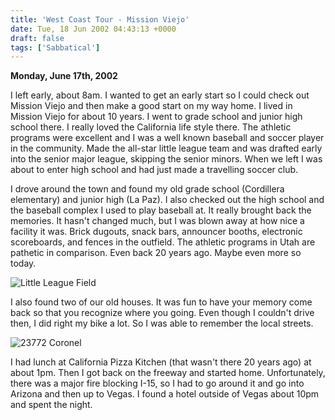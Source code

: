 ```yaml
---
title: 'West Coast Tour - Mission Viejo'
date: Tue, 18 Jun 2002 04:43:13 +0000
draft: false
tags: ['Sabbatical']
---
```


**Monday, June 17th, 2002** 

I left early, about 8am. I wanted to get an early start so I could check out Mission Viejo and then make a good start on my way home. I lived in Mission Viejo for about 10 years. I went to grade school and junior high school there. I really loved the California life style there. The athletic programs were excellent and I was a well known baseball and soccer player in the community. Made the all-star little league team and was drafted early into the senior major league, skipping the senior minors. When we left I was about to enter high school and had just made a travelling soccer club. 

I drove around the town and found my old grade school (Cordillera elementary) and junior high (La Paz). I also checked out the high school and the baseball complex I used to play baseball at. It really brought back the memories. It hasn't changed much, but I was blown away at how nice a facility it was. Brick dugouts, snack bars, announcer booths, electronic scoreboards, and fences in the outfield. The athletic programs in Utah are pathetic in comparison. Even back 20 years ago. Maybe even more so today. 

![Little League Field](/images/Little_League_Field.jpg) 

I also found two of our old houses. It was fun to have your memory come back so that you recognize where you going. Even though I couldn't drive then, I did right my bike a lot. So I was able to remember the local streets. 

![23772 Coronel](/images/23772_Coronel.jpg) 

I had lunch at California Pizza Kitchen (that wasn't there 20 years ago) at about 1pm. Then I got back on the freeway and started home. Unfortunately, there was a major fire blocking I-15, so I had to go around it and go into Arizona and then up to Vegas. I found a hotel outside of Vegas about 10pm and spent the night.
